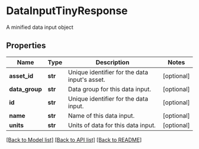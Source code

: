 # DataInputTinyResponse

A minified data input object
## Properties
Name | Type | Description | Notes
------------ | ------------- | ------------- | -------------
**asset_id** | **str** | Unique identifier for the data input&#39;s asset. | [optional] 
**data_group** | **str** | Data group for this data input. | [optional] 
**id** | **str** | Unique identifier for the data input. | [optional] 
**name** | **str** | Name of this data input. | [optional] 
**units** | **str** | Units of data for this data input. | [optional] 

[[Back to Model list]](../README.md#documentation-for-models) [[Back to API list]](../README.md#documentation-for-api-endpoints) [[Back to README]](../README.md)


